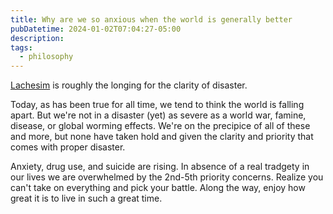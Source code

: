 ```yaml
---
title: Why are we so anxious when the world is generally better
pubDatetime: 2024-01-02T07:04:27-05:00
description:
tags:
  - philosophy
---
```


[Lachesim](https://www.dictionaryofobscuresorrows.com/post/64620271186/lachesism) is roughly the
longing for the clarity of disaster.

Today, as has been true for all time, we tend to think the world is falling apart. But we're not in
a disaster (yet) as severe as a world war, famine, disease, or global worming effects. We're on the
precipice of all of these and more, but none have taken hold and given the clarity and priority that
comes with proper disaster.

Anxiety, drug use, and suicide are rising. In absence of a real tradgety in our lives we are
overwhelmed by the 2nd-5th priority concerns. Realize you can't take on everything and pick your
battle. Along the way, enjoy how great it is to live in such a great time.
